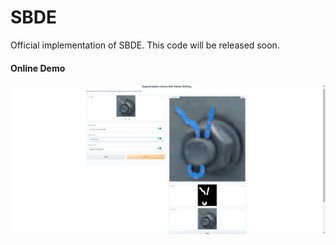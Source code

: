 # SBDE
Official implementation of SBDE.
This code will be released soon.


#### Online Demo
![exp1](exp/exp1.png)
